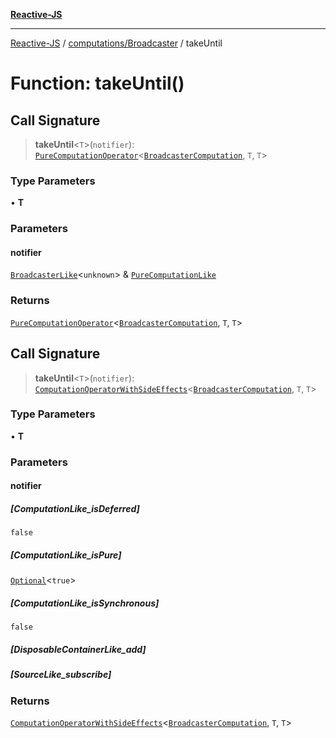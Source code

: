 [**Reactive-JS**](../../../README.md)

***

[Reactive-JS](../../../README.md) / [computations/Broadcaster](../README.md) / takeUntil

# Function: takeUntil()

## Call Signature

> **takeUntil**\<`T`\>(`notifier`): [`PureComputationOperator`](../../type-aliases/PureComputationOperator.md)\<[`BroadcasterComputation`](../interfaces/BroadcasterComputation.md), `T`, `T`\>

### Type Parameters

• **T**

### Parameters

#### notifier

[`BroadcasterLike`](../../interfaces/BroadcasterLike.md)\<`unknown`\> & [`PureComputationLike`](../../interfaces/PureComputationLike.md)

### Returns

[`PureComputationOperator`](../../type-aliases/PureComputationOperator.md)\<[`BroadcasterComputation`](../interfaces/BroadcasterComputation.md), `T`, `T`\>

## Call Signature

> **takeUntil**\<`T`\>(`notifier`): [`ComputationOperatorWithSideEffects`](../../type-aliases/ComputationOperatorWithSideEffects.md)\<[`BroadcasterComputation`](../interfaces/BroadcasterComputation.md), `T`, `T`\>

### Type Parameters

• **T**

### Parameters

#### notifier

##### [ComputationLike_isDeferred]

`false`

##### [ComputationLike_isPure]

[`Optional`](../../../functions/type-aliases/Optional.md)\<`true`\>

##### [ComputationLike_isSynchronous]

`false`

##### [DisposableContainerLike_add]

##### [SourceLike_subscribe]

### Returns

[`ComputationOperatorWithSideEffects`](../../type-aliases/ComputationOperatorWithSideEffects.md)\<[`BroadcasterComputation`](../interfaces/BroadcasterComputation.md), `T`, `T`\>
